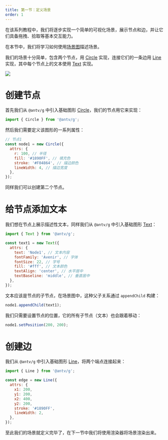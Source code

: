 ```yaml
---
title: 第一节：定义场景
order: 1
---
```


在该系列教程中，我们将逐步实现一个简单的可视化场景，展示节点和边，并让它们具备拖拽、拾取等基本交互能力。

在本节中，我们将学习如何使用[场景图](/zh/docs/guide/diving-deeper/scenegraph)描述场景。

我们的场景十分简单，包含两个节点，用 [Circle](/zh/docs/api/circle) 实现，连接它们的一条边用 [Line](/zh/docs/api/line) 实现，其中每个节点上的文本使用 [Text](/zh/docs/api/text) 实现。

![](https://gw.alipayobjects.com/mdn/rms_6ae20b/afts/img/A*te-lR4m9mRIAAAAAAAAAAAAAARQnAQ)

# 创建节点

首先我们从 `@antv/g` 中引入基础图形 [Circle](/zh/docs/api/circle)，我们的节点用它来实现：

```javascript
import { Circle } from '@antv/g';
```

然后我们需要定义该图形的一系列属性：

```javascript
// 节点1
const node1 = new Circle({
  attrs: {
    r: 100, // 半径
    fill: '#1890FF', // 填充色
    stroke: '#F04864', // 描边颜色
    lineWidth: 4, // 描边宽度
  },
});
```

同样我们可以创建第二个节点。

# 给节点添加文本

我们想在节点上展示描述性文本，同样我们从 `@antv/g` 中引入基础图形 [Text](/zh/docs/api/text)：

```javascript
import { Text } from '@antv/g';

const text1 = new Text({
  attrs: {
    text: 'Node1', // 文本内容
    fontFamily: 'Avenir', // 字体
    fontSize: 22, // 字号
    fill: '#fff', // 文本颜色
    textAlign: 'center', // 水平居中
    textBaseline: 'middle', // 垂直居中
  },
});
```

文本应该是节点的子节点，在场景图中，这种父子关系通过 `appendChild` 构建：

```javascript
node1.appendChild(text1);
```

我们只需要设置节点的位置，它的所有子节点（文本）也会跟着移动：

```javascript
node1.setPosition(200, 200);
```

# 创建边

我们从 `@antv/g` 中引入基础图形 [Line](/zh/docs/api/line)，将两个端点连接起来：

```javascript
import { Line } from '@antv/g';

const edge = new Line({
  attrs: {
    x1: 200,
    y1: 200,
    x2: 400,
    y2: 200,
    stroke: '#1890FF',
    lineWidth: 2,
  },
});
```

至此我们的场景就定义完毕了，在下一节中我们将使用渲染器将场景渲染出来。
